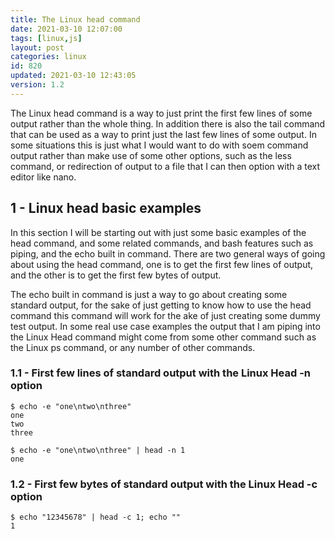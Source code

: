 ```yaml
---
title: The Linux head command
date: 2021-03-10 12:07:00
tags: [linux,js]
layout: post
categories: linux
id: 820
updated: 2021-03-10 12:43:05
version: 1.2
---
```


The Linux head command is a way to just print the first few lines of some output rather than the whole thing. In addition there is also the tail command that can be used as a way to print just the last few lines of some output. In some situations this is just what I would want to do with soem command output rather than make use of some other options, such as the less command, or redirection of output to a file that I can then option with a text editor like nano.

<!-- more -->

## 1 - Linux head basic examples

In this section I will be starting out with just some basic examples of the head command, and some related commands, and bash features such as piping, and the echo built in command. There are two general ways of going about using the head command, one is to get the first few lines of output, and the other is to get the first few bytes of output.

The echo built in command is just a way to go about creating some standard output, for the sake of just getting to know how to use the head command this command will work for the ake of just creating some dummy test output. In some real use case examples the output that I am piping into the Linux Head command might come from some other command such as the Linux ps command, or any number of other commands.

### 1.1 - First few lines of standard output with the Linux Head -n option

```
$ echo -e "one\ntwo\nthree"
one
two
three
```

```
$ echo -e "one\ntwo\nthree" | head -n 1
one
```

### 1.2 - First few bytes of standard output with the Linux Head -c option

```
$ echo "12345678" | head -c 1; echo ""
1
```
